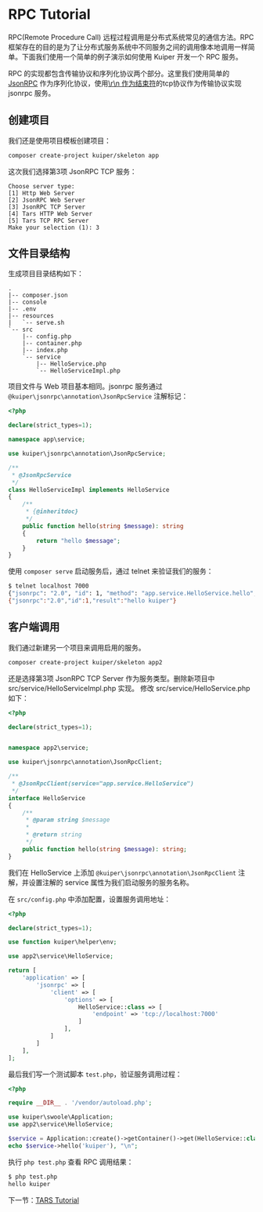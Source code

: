 # RPC Tutorial

RPC(Remote Procedure Call) 远程过程调用是分布式系统常见的通信方法。RPC 框架存在的目的是为了让分布式服务系统中不同服务之间的调用像本地调用一样简单。下面我们使用一个简单的例子演示如何使用 Kuiper 开发一个 RPC 服务。

RPC 的实现都包含传输协议和序列化协议两个部分。这里我们使用简单的 [JsonRPC](https://www.jsonrpc.org/specification) 作为序列化协议，使用[\r\n 作为结束符](https://wiki.swoole.com/#/learn?id=tcp%e6%95%b0%e6%8d%ae%e5%8c%85%e8%be%b9%e7%95%8c%e9%97%ae%e9%a2%98)的tcp协议作为传输协议实现 jsonrpc 服务。

## 创建项目

我们还是使用项目模板创建项目：

```bash
composer create-project kuiper/skeleton app
```

这次我们选择第3项 JsonRPC TCP 服务：

```
Choose server type: 
[1] Http Web Server
[2] JsonRPC Web Server
[3] JsonRPC TCP Server
[4] Tars HTTP Web Server
[5] Tars TCP RPC Server
Make your selection (1): 3
```


## 文件目录结构

生成项目目录结构如下：

```
.
|-- composer.json
|-- console
|-- .env
|-- resources
|   `-- serve.sh
`-- src
    |-- config.php
    |-- container.php
    |-- index.php
    `-- service
        |-- HelloService.php
        `-- HelloServiceImpl.php
```

项目文件与 Web 项目基本相同。jsonrpc 服务通过 `@kuiper\jsonrpc\annotation\JsonRpcService` 注解标记：

```php
<?php

declare(strict_types=1);

namespace app\service;

use kuiper\jsonrpc\annotation\JsonRpcService;

/**
 * @JsonRpcService
 */
class HelloServiceImpl implements HelloService
{
    /**
     * {@inheritdoc}
     */
    public function hello(string $message): string
    {
        return "hello $message";
    }
}
```

使用 `composer serve` 启动服务后，通过 telnet 来验证我们的服务：

```bash
$ telnet localhost 7000
{"jsonrpc": "2.0", "id": 1, "method": "app.service.HelloService.hello", "params": ["kuiper"]}
{"jsonrpc":"2.0","id":1,"result":"hello kuiper"}
```

## 客户端调用

我们通过新建另一个项目来调用启用的服务。

```bash
composer create-project kuiper/skeleton app2
```

还是选择第3项 JsonRPC TCP Server 作为服务类型。删除新项目中 src/service/HelloServiceImpl.php 实现。
修改 src/service/HelloService.php 如下：

```php
<?php

declare(strict_types=1);


namespace app2\service;

use kuiper\jsonrpc\annotation\JsonRpcClient;

/**
 * @JsonRpcClient(service="app.service.HelloService")
 */
interface HelloService
{
    /**
     * @param string $message
     *
     * @return string
     */
    public function hello(string $message): string;
}
```

我们在 HelloService 上添加 `@kuiper\jsonrpc\annotation\JsonRpcClient` 注解，并设置注解的 service 属性为我们启动服务的服务名称。

在 `src/config.php` 中添加配置，设置服务调用地址：

```php
<?php

declare(strict_types=1);

use function kuiper\helper\env;

use app2\service\HelloService;

return [
    'application' => [
        'jsonrpc' => [
            'client' => [
                'options' => [
                    HelloService::class => [
                        'endpoint' => 'tcp://localhost:7000'
                    ]
                ],
            ]
        ]
    ],
];
```

最后我们写一个测试脚本 `test.php`，验证服务调用过程：

```php
<?php

require __DIR__ . '/vendor/autoload.php';

use kuiper\swoole\Application;
use app2\service\HelloService;

$service = Application::create()->getContainer()->get(HelloService::class);
echo $service->hello('kuiper'), "\n";
```

执行 `php test.php` 查看 RPC 调用结果：

```bash
$ php test.php
hello kuiper
```

下一节：[TARS Tutorial](tars-tutorial.md)
